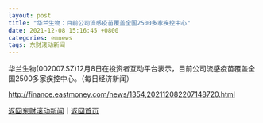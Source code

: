 ```yaml
---
layout: post
title: "华兰生物：目前公司流感疫苗覆盖全国2500多家疾控中心"
date: 2021-12-08 15:16:45 +0800
categories: emnews
tags: 东财滚动新闻
---
```


华兰生物(002007.SZ)12月8日在投资者互动平台表示，目前公司流感疫苗覆盖全国2500多家疾控中心。（每日经济新闻）

<http://finance.eastmoney.com/news/1354,202112082207148720.html>

[返回东财滚动新闻](//finews.withounder.com/emnews/)｜[返回首页](//finews.withounder.com/)